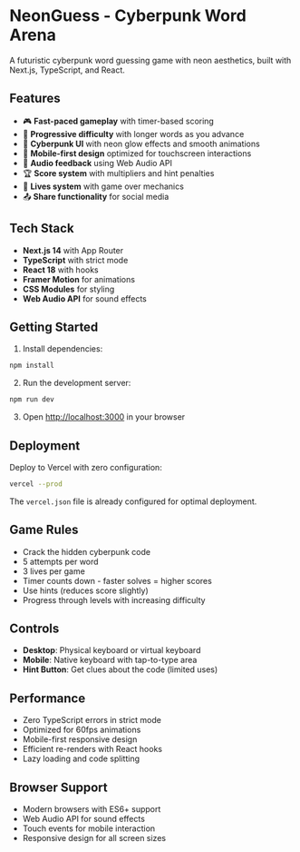 # NeonGuess - Cyberpunk Word Arena

A futuristic cyberpunk word guessing game with neon aesthetics, built with Next.js, TypeScript, and React.

## Features

- 🎮 **Fast-paced gameplay** with timer-based scoring
- 🌟 **Progressive difficulty** with longer words as you advance
- 💫 **Cyberpunk UI** with neon glow effects and smooth animations
- 📱 **Mobile-first design** optimized for touchscreen interactions
- 🎵 **Audio feedback** using Web Audio API
- 🏆 **Score system** with multipliers and hint penalties
- 🔄 **Lives system** with game over mechanics
- 📤 **Share functionality** for social media

## Tech Stack

- **Next.js 14** with App Router
- **TypeScript** with strict mode
- **React 18** with hooks
- **Framer Motion** for animations
- **CSS Modules** for styling
- **Web Audio API** for sound effects

## Getting Started

1. Install dependencies:
```bash
npm install
```

2. Run the development server:
```bash
npm run dev
```

3. Open [http://localhost:3000](http://localhost:3000) in your browser

## Deployment

Deploy to Vercel with zero configuration:

```bash
vercel --prod
```

The `vercel.json` file is already configured for optimal deployment.

## Game Rules

- Crack the hidden cyberpunk code
- 5 attempts per word
- 3 lives per game
- Timer counts down - faster solves = higher scores
- Use hints (reduces score slightly)
- Progress through levels with increasing difficulty

## Controls

- **Desktop**: Physical keyboard or virtual keyboard
- **Mobile**: Native keyboard with tap-to-type area
- **Hint Button**: Get clues about the code (limited uses)

## Performance

- Zero TypeScript errors in strict mode
- Optimized for 60fps animations
- Mobile-first responsive design
- Efficient re-renders with React hooks
- Lazy loading and code splitting

## Browser Support

- Modern browsers with ES6+ support
- Web Audio API for sound effects
- Touch events for mobile interaction
- Responsive design for all screen sizes
